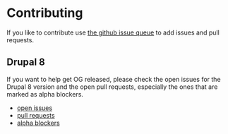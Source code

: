# Contributing

If you like to contribute use [the github issue queue] to add issues and 
pull requests.

## Drupal 8

If you want to help get OG released, please check the open issues for the 
Drupal 8 version and the open pull requests, especially the ones that are
marked as alpha blockers.

- [open issues]
- [pull requests]
- [alpha blockers]

[the github issue queue]: https://github.com/gizra/og/issues
[open issues]: https://github.com/gizra/og/issues?q=is%3Aissue+is%3Aopen+label%3A%22Drupal+8%22
[pull requests]: https://github.com/Gizra/og/pulls?q=is%3Apr+is%3Aopen+label%3A"Drupal+8"
[alpha blockers]: https://github.com/Gizra/og/pulls?q=is%3Aopen+label%3A%22Alpha+blocker%22

